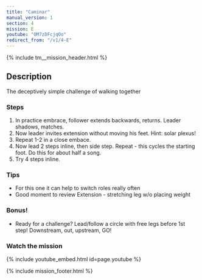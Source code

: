 ```yaml
---
title: "Caminar"
manual_version: 1
section: 4
mission: E
youtube: "OM7zDFcjqOo"
redirect_from: "/v1/4-E"
---
```


{% include tm__mission_header.html %}

## Description

The deceptively simple challenge of walking together

### Steps

1. In practice embrace, follower extends backwards, returns. Leader shadows, matches.  
2. Now leader invites extension without moving his feet. Hint: solar plexus!
3. Repeat 1-2 in a close embace. 
4. Now lead 2 steps inline, then side step. Repeat - this cycles the starting foot. Do this for about half a song. 
5. Try 4 steps inline.

### Tips

* For this one it can help to switch roles really often
* Good moment to review Extension - stretching leg w/o placing weight

### Bonus!

* Ready for a challenge? Lead/follow a circle with free legs before 1st step! Downstream, out, upstream, GO!

### Watch the mission

{% include youtube_embed.html id=page.youtube %}

{% include mission_footer.html %}
